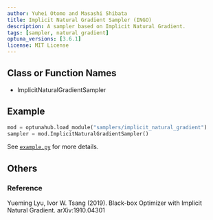 ```yaml
---
author: Yuhei Otomo and Masashi Shibata
title: Implicit Natural Gradient Sampler (INGO)
description: A sampler based on Implicit Natural Gradient.
tags: [sampler, natural gradient]
optuna_versions: [3.6.1]
license: MIT License
---
```


## Class or Function Names

- ImplicitNaturalGradientSampler

## Example

```python
mod = optunahub.load_module("samplers/implicit_natural_gradient")
sampler = mod.ImplicitNaturalGradientSampler()
```

See [`example.py`](https://github.com/optuna/optunahub-registry/blob/main/package/samplers/implicit_natural_gradient/example.py) for more details.

## Others

### Reference

Yueming Lyu, Ivor W. Tsang (2019). Black-box Optimizer with Implicit Natural Gradient. arXiv:1910.04301
